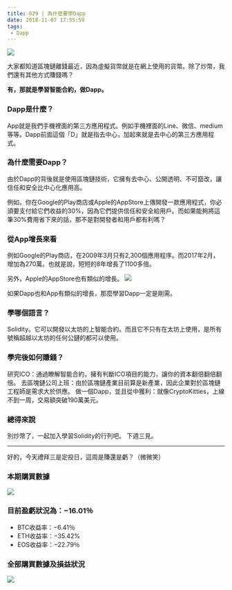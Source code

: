 ```yaml
---
title: 029 | 為什麼要學Dapp
date: 2018-11-07 17:55:59
tags:
 - Dapp
---
```

![](https://firebasestorage.googleapis.com/v0/b/blog-1f60b.appspot.com/o/29.gif?alt=media&token=a2ea88b8-5784-4b51-8aa1-03cad71002c4)

大家都知道區塊鏈離錢最近，因為虛擬貨幣就是在網上使用的貨幣。除了炒幣，我們還有其他方式賺錢嗎？

**有，那就是學習智能合約，做Dapp。**

### Dapp是什麼？
App就是我們手機裡面的第三方應用程式。例如手機裡面的Line、微信、medium等等。Dapp前面這個「D」就是指去中心，加起來就是去中心的第三方應用程式。

### 為什麼需要Dapp？
由於Dapp的背後就是使用區塊鏈技術，它擁有去中心、公開透明、不可竄改，讓信任和安全比中心化應用高。

例如，你在Google的Play商店或Apple的AppStore上傳開發一款應用程式，你必須要支付給它們收益的30%，因為它們提供信任和安全給用戶。而如果能夠將這筆30%費用省下來的話，那不是對開發者和用戶都有利嗎？

### 從App增長來看
例如Google的Play商店，在2009年3月只有2,300個應用程序。而2017年2月，增加為270萬。也就是說，短短的8年增長了1100多倍。

另外，Apple的AppStore也有類似的增長。
![](https://firebasestorage.googleapis.com/v0/b/blog-1f60b.appspot.com/o/029-p1.png?alt=media&token=8859ce28-b36e-4f87-91d5-855f7cdbb916)

如果Dapp也和App有類似的增長，那麼學習Dapp一定是剛需。

### 學哪個語言？
Solidity。它可以開發以太坊的上智能合約。而且它不只有在太坊上使用，是所有號稱超越以太坊的任何公鏈的都可以使用。

### 學完後如何賺錢？
研究ICO：通過瞭解智能合約，擁有判斷ICO項目的能力，讓你的資本翻倍翻倍翻倍。
去區塊鏈公司上班：由於區塊鏈產業目前算是新產業，因此企業對於區塊鏈工程師是需求大於供應。
做一個Dapp，並且從中獲利：就像CryptoKitties，上線不到一周，交易額突破190萬美元。

### 總得來說
別炒幣了，一起加入學習Solidity的行列吧。
下週三見。

***


好的，今天禮拜三是定投日，這周是賺還是虧？（微微笑）

### 本期購買數據
![](https://firebasestorage.googleapis.com/v0/b/blog-1f60b.appspot.com/o/%E8%B4%AD%E4%B9%B0%E6%95%B0%E6%8D%AE029.png?alt=media&token=c97bf310-3b0d-4b66-bc8f-1a7ec3c38e59)

### 目前盈虧狀況為：−16.01％
- BTC收益率：−6.41％
- ETH收益率：−35.42%
- EOS收益率：−22.79％

### 全部購買數據及損益狀況
![](https://firebasestorage.googleapis.com/v0/b/blog-1f60b.appspot.com/o/%E5%85%A8%E9%83%A8%E8%B4%AD%E4%B9%B0%E6%95%B0%E6%8D%AE%E5%8F%8A%E6%8D%9F%E7%9B%8A%E7%8A%B6%E5%86%B5029.png?alt=media&token=e2f4b646-287e-47da-aa8f-7a435be9f41b)
